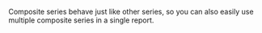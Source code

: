 Composite series behave just like other series, so you can also easily use multiple composite series in a single report.
